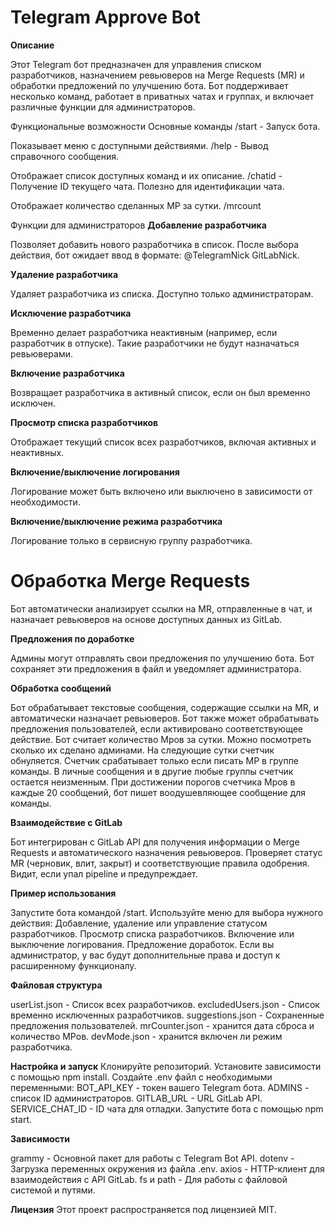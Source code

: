 # Telegram Approve Bot

**Описание**

Этот Telegram бот предназначен для управления списком разработчиков, назначением ревьюверов на Merge Requests (MR) и обработки предложений по улучшению бота. Бот поддерживает несколько команд, работает в приватных чатах и группах, и включает различные функции для администраторов.

Функциональные возможности
Основные команды
/start - Запуск бота.

Показывает меню с доступными действиями.
/help - Вывод справочного сообщения.

Отображает список доступных команд и их описание.
/chatid - Получение ID текущего чата. Полезно для идентификации чата.

Отображает количество сделанных МР за сутки.
/mrcount

Функции для администраторов
**Добавление разработчика**

Позволяет добавить нового разработчика в список. После выбора действия, бот ожидает ввод в формате: @TelegramNick GitLabNick.

**Удаление разработчика**

Удаляет разработчика из списка. Доступно только администраторам.

**Исключение разработчика**

Временно делает разработчика неактивным (например, если разработчик в отпуске). Такие разработчики не будут назначаться ревьюверами.

**Включение разработчика**

Возвращает разработчика в активный список, если он был временно исключен.

**Просмотр списка разработчиков**

Отображает текущий список всех разработчиков, включая активных и неактивных.

**Включение/выключение логирования**

Логирование может быть включено или выключено в зависимости от необходимости.

**Включение/выключение режима разработчика**

Логирование только в сервисную группу разработчика.

# Обработка Merge Requests

Бот автоматически анализирует ссылки на MR, отправленные в чат, и назначает ревьюверов на основе доступных данных из GitLab.

**Предложения по доработке**

Админы могут отправлять свои предложения по улучшению бота. Бот сохраняет эти предложения в файл и уведомляет администратора.

**Обработка сообщений**

Бот обрабатывает текстовые сообщения, содержащие ссылки на MR, и автоматически назначает ревьюверов.
Бот также может обрабатывать предложения пользователей, если активировано соответствующее действие.
Бот считает количество Мров за сутки. Можно посмотреть сколько их сделано админами.
На следующие сутки счетчик обнуляется. Счетчик срабатывает только если писать МР в группе команды. В личные сообщения и в другие любые группы счетчик остается неизменным.
При достижении порогов счетчика Мров в каждые 20 сообщений, бот пишет воодушевляющее сообщение для команды.

**Взаимодействие с GitLab**

Бот интегрирован с GitLab API для получения информации о Merge Requests и автоматического назначения ревьюверов.
Проверяет статус MR (черновик, влит, закрыт) и соответствующие правила одобрения.
Видит, если упал pipeline и предупреждает.

**Пример использования**

Запустите бота командой /start.
Используйте меню для выбора нужного действия:
Добавление, удаление или управление статусом разработчиков.
Просмотр списка разработчиков.
Включение или выключение логирования.
Предложение доработок.
Если вы администратор, у вас будут дополнительные права и доступ к расширенному функционалу.

**Файловая структура**

userList.json - Список всех разработчиков.
excludedUsers.json - Список временно исключенных разработчиков.
suggestions.json - Сохраненные предложения пользователей.
mrCounter.json - хранится дата сброса и количество МРов.
devMode.json - хранится включен ли режим разработчика.

**Настройка и запуск**
Клонируйте репозиторий.
Установите зависимости с помощью npm install.
Создайте .env файл с необходимыми переменными:
BOT_API_KEY - токен вашего Telegram бота.
ADMINS - список ID администраторов.
GITLAB_URL - URL GitLab API.
SERVICE_CHAT_ID - ID чата для отладки.
Запустите бота с помощью npm start.

**Зависимости**

grammy - Основной пакет для работы с Telegram Bot API.
dotenv - Загрузка переменных окружения из файла .env.
axios - HTTP-клиент для взаимодействия с API GitLab.
fs и path - Для работы с файловой системой и путями.

**Лицензия**
Этот проект распространяется под лицензией MIT.
